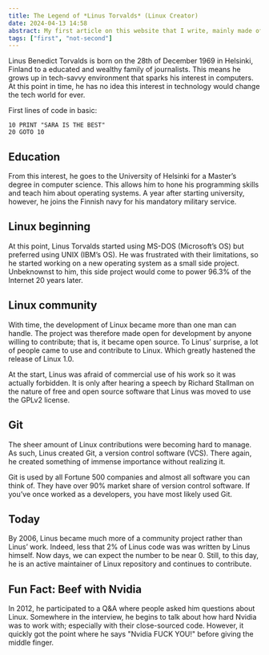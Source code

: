 ```yaml
---
title: The Legend of *Linus Torvalds* (Linux Creator)
date: 2024-04-13 14:58
abstract: My first article on this website that I write, mainly made of lorem ipsum for testing purposes.
tags: ["first", "not-second"]
---
```


Linus Benedict Torvalds is born on the 28th of December 1969 in Helsinki,
Finland to a educated and wealthy family of journalists. This means he grows up
in tech-savvy environment that sparks his interest in computers. At this point
in time, he has no idea this interest in technology would change the tech world
for ever.

First lines of code in basic:

```
10 PRINT "SARA IS THE BEST"
20 GOTO 10
```

## Education

From this interest, he goes to the University of Helsinki for a Master’s degree
in computer science. This allows him to hone his programming skills and teach
him about operating systems. A year after starting university, however, he joins
the Finnish navy for his mandatory military service.

## Linux beginning

At this point, Linus Torvalds started using MS-DOS (Microsoft’s OS) but
preferred using UNIX (IBM’s OS). He was frustrated with their limitations, so he
started working on a new operating system as a small side project. Unbeknownst
to him, this side project would come to power 96.3% of the Internet 20 years
later.

## Linux community

With time, the development of Linux became more than one man can handle. The
project was therefore made open for development by anyone willing to contribute;
that is, it became open source. To Linus’ surprise, a lot of people came to use
and contribute to Linux. Which greatly hastened the release of Linux 1.0.

At the start, Linus was afraid of commercial use of his work so it was actually
forbidden. It is only after hearing a speech by Richard Stallman on the nature
of free and open source software that Linus was moved to use the GPLv2 license.

## Git

The sheer amount of Linux contributions were becoming hard to manage. As such,
Linus created Git, a version control software (VCS). There again, he created
something of immense importance without realizing it.

Git is used by all Fortune 500 companies and almost all software you can think
of. They have over 90% market share of version control software. If you’ve once
worked as a developers, you have most likely used Git.

## Today

By 2006, Linus became much more of a community project rather than Linus’ work.
Indeed, less that 2% of Linus code was was written by Linus himself. Now days,
we can expect the number to be near 0. Still, to this day, he is an active
maintainer of Linux repository and continues to contribute.

## Fun Fact: Beef with Nvidia

In 2012, he participated to a Q&A where people asked him questions about Linux.
Somewhere in the interview, he begins to talk about how hard Nvidia was to work
with; especially with their close-sourced code. However, it quickly got the
point where he says "Nvidia FUCK YOU!" before giving the middle finger.
